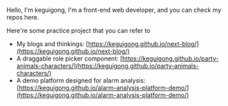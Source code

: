 Hello, I'm keguigong, I'm a front-end web developer, and you can check my repos here.

Here're some practice project that you can refer to

- My blogs and thinkings: [https://keguigong.github.io/next-blog/](https://keguigong.github.io/next-blog/)
- A draggable role picker component: [https://keguigong.github.io/party-animals-characters/](https://keguigong.github.io/party-animals-characters/)
- A demo platform designed for alarm analysis: [https://keguigong.github.io/alarm-analysis-platform-demo/](https://keguigong.github.io/alarm-analysis-platform-demo/)
